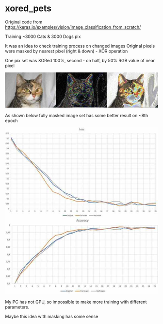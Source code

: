 # xored_pets
Original code from https://keras.io/examples/vision/image_classification_from_scratch/

Training  ~3000 Cats & 3000 Dogs pix

It was an idea to check training process on changed images
Original pixels were masked by nearest pixel (right & down) - XOR operation

One pix set was XORed 100%, second - on half, by 50% RGB value of near pixel

![](https://github.com/Repinoid/xored_pets/blob/main/maskedCat_Small.jpg?raw=true)

As shown below fully masked image set has some better result on ~8th epoch

![text](https://github.com/Repinoid/xored_pets/blob/main/Acc_Loss_Small.jpg?raw=true)

My PC has not GPU, so impossible to make more training with different parameters.

Maybe this idea with masking has some sense
